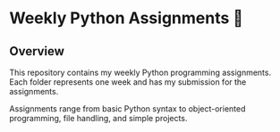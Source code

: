 # Weekly Python Assignments 🐍

## Overview
This repository contains my weekly Python programming assignments. Each folder represents one week and has my submission for the assignments.


Assignments range from basic Python syntax to object-oriented programming, file handling, and simple projects.

